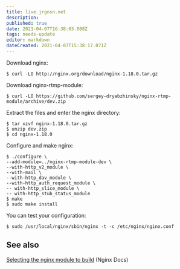 ```yaml
---
title: live.jrgnsn.net
description: 
published: true
date: 2021-04-07T16:38:03.088Z
tags: needs-update
editor: markdown
dateCreated: 2021-04-07T15:38:17.071Z
---
```


Download nginx:

```
$ curl -LO http://nginx.org/download/nginx-1.18.0.tar.gz 
```

Download nginx-rtmp-module:

```
$ curl -LO https://github.com/sergey-dryabzhinsky/nginx-rtmp-module/archive/dev.zip
```

Extract the files and enter the nginx directory:

```
$ tar xzvf nginx-1.18.0.tar.gz
$ unzip dev.zip
$ cd nginx-1.18.0
```

Configure and make nginx:

```
$ ./configure \
--add-module=../nginx-rtmp-module-dev \
--with-http_v2_module \
--with-mail \
--with-http_dav_module \
--with-http_auth_request_module \
-- with-http_slice_module \
-- with-http_stub_status_module
$ make
$ sudo make install
```

You can test your configuration:

```
$ sudo /usr/local/nginx/sbin/nginx -t -c /etc/nginx/nginx.conf
```

## See also

[Selecting the nginx module to build](https://docs.nginx.com/nginx/admin-guide/installing-nginx/installing-nginx-open-source/#selecting-the-nginx-modules-to-build) (Nginx Docs)